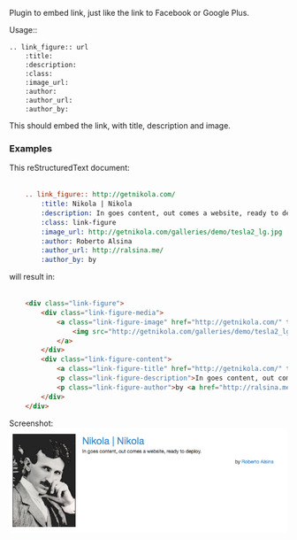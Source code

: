 Plugin to embed link, just like the link to Facebook or Google Plus.

Usage::

    .. link_figure:: url
	    :title:
	    :description:
	    :class:
	    :image_url:
	    :author:
	    :author_url:
	    :author_by:

This should embed the link, with title, description and image.

### Examples

This reStructuredText document:

```ReST

    .. link_figure:: http://getnikola.com/
        :title: Nikola | Nikola
        :description: In goes content, out comes a website, ready to deploy.
        :class: link-figure
        :image_url: http://getnikola.com/galleries/demo/tesla2_lg.jpg
        :author: Roberto Alsina
        :author_url: http://ralsina.me/
        :author_by: by
```

will result in:

```html

    <div class="link-figure">
	    <div class="link-figure-media">
		    <a class="link-figure-image" href="http://getnikola.com/" target="_blank">
		    	<img src="http://getnikola.com/galleries/demo/tesla2_lg.jpg" alt="Nikola | Nikola" />
		    </a>
	    </div>
	    <div class="link-figure-content">
		    <a class="link-figure-title" href="http://getnikola.com/" target="_blank">Nikola | Nikola</a>
		    <p class="link-figure-description">In goes content, out comes a website, ready to deploy.</p>
		    <p class="link-figure-author">by <a href="http://ralsina.me/" target="_blank">Roberto Alsina</a></p>
	    </div>
	</div>
```

Screenshot: 
![link-figure screenshot](link-figure-screenshot.png "link-figure screenshot")
